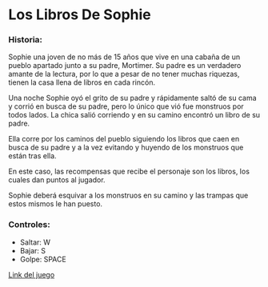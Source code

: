 <h1>Los Libros De Sophie</h1>

<h3>Historia:</h3>

<p>
Sophie una joven de no más de 15 años que vive en una cabaña de un pueblo apartado junto a su padre, Mortimer. Su padre es un verdadero amante de la lectura, por lo que a pesar de no tener muchas riquezas, tienen la casa llena de libros en cada rincón.

Una noche Sophie oyó el grito de su padre y rápidamente saltó de su cama y corrió en busca de su padre, pero lo único que vió fue monstruos por todos lados. La chica salió corriendo y en su camino encontró un libro de su padre.

Ella corre por los caminos del pueblo siguiendo los libros que caen en busca de su padre y a la vez evitando y huyendo de los monstruos que están tras ella.

En este caso, las recompensas que recibe el personaje son los libros, los cuales dan puntos al jugador.

Sophie deberá esquivar a los monstruos en su camino y las trampas que estos mismos le han puesto.</p>

<h3>Controles:</h3>
<ul>
  <li>Saltar: W</li>
  <li>Bajar: S</li>
  <li>Golpe: SPACE</li>
</ul>

<p><a href="https://tatodesign.itch.io/los-libros-de-sophie">Link del juego</p>
